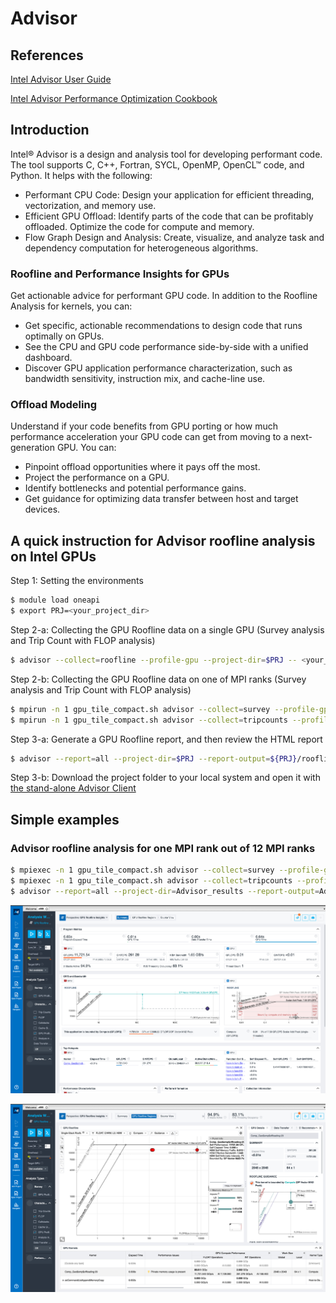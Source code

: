 # Advisor

## References  
[Intel Advisor User Guide](https://www.intel.com/content/www/us/en/docs/advisor/user-guide/current/overview.html)

[Intel Advisor Performance Optimization Cookbook](https://www.intel.com/content/www/us/en/docs/advisor/cookbook/current/overview.html)

## Introduction

Intel® Advisor is a design and analysis tool for developing performant code. The tool supports C, C++, Fortran, SYCL, OpenMP, OpenCL™ code, and Python. It helps with the following:

* Performant CPU Code: Design your application for efficient threading, vectorization, and memory use.
* Efficient GPU Offload: Identify parts of the code that can be profitably offloaded. Optimize the code for compute and memory.
* Flow Graph Design and Analysis: Create, visualize, and analyze task and dependency computation for heterogeneous algorithms. 

### Roofline and Performance Insights for GPUs

Get actionable advice for performant GPU code. In addition to the Roofline Analysis for kernels, you can:

* Get specific, actionable recommendations to design code that runs optimally on GPUs.
* See the CPU and GPU code performance side-by-side with a unified dashboard.
* Discover GPU application performance characterization, such as bandwidth sensitivity, instruction mix, and cache-line use.

### Offload Modeling

Understand if your code benefits from GPU porting or how much performance acceleration your GPU code can get from moving to a next-generation GPU. You can:

* Pinpoint offload opportunities where it pays off the most.
* Project the performance on a GPU.
* Identify bottlenecks and potential performance gains.
* Get guidance for optimizing data transfer between host and target devices.

## A quick instruction for Advisor roofline analysis on Intel GPUs

Step 1: Setting the environments

```bash
$ module load oneapi
$ export PRJ=<your_project_dir>
```

Step 2-a: Collecting the GPU Roofline data on a single GPU (Survey analysis and Trip Count with FLOP analysis)

```bash
$ advisor --collect=roofline --profile-gpu --project-dir=$PRJ -- <your_executable> <your_arguments>
```

Step 2-b: Collecting the GPU Roofline data on one of MPI ranks (Survey analysis and Trip Count with FLOP analysis)

```bash
$ mpirun -n 1 gpu_tile_compact.sh advisor --collect=survey --profile-gpu --project-dir=$PRJ -- <your_executable> <your_arguments> : -n 1 gpu_tile_compact.sh <your_executable> <your_arguments>
$ mpirun -n 1 gpu_tile_compact.sh advisor --collect=tripcounts --profile-gpu --flop --no-trip-counts --project-dir=$PRJ -- <your_executable> <your_arguments> : -n 1 gpu_tile_compact.sh <your_executable> <your_arguments>
```

Step 3-a: Generate a GPU Roofline report, and then review the HTML report

```bash
$ advisor --report=all --project-dir=$PRJ --report-output=${PRJ}/roofline_all.html
```

Step 3-b: Download the project folder to your local system and open it with [the stand-alone Advisor Client](https://www.intel.com/content/www/us/en/developer/articles/tool/oneapi-standalone-components.html#advisor)

## Simple examples

### Advisor roofline analysis for one MPI rank out of 12 MPI ranks

```bash
$ mpiexec -n 1 gpu_tile_compact.sh advisor --collect=survey --profile-gpu --project-dir=Advisor_results -- ./Comp_GeoSeries_omp_mpicxx_DP 2048 1000 : -n 11 gpu_tile_compact.sh ./Comp_GeoSeries_omp_mpicxx_DP 2048 1000
$ mpiexec -n 1 gpu_tile_compact.sh advisor --collect=tripcounts --profile-gpu --flop --no-trip-counts --project-dir=Advisor_results -- ./Comp_GeoSeries_omp_mpicxx_DP 2048 1000 : -n 11 gpu_tile_compact.sh ./Comp_GeoSeries_omp_mpicxx_DP 2048 1000
$ advisor --report=all --project-dir=Advisor_results --report-output=Advisor_results/roofline_all.html
```

![Advisor CPU/GPU roofline summary](images/Advisor-01.png "Advisor CPU/GPU roofline summary")

![Advisor GPU roofline regions](images/Advisor-02.png "Advisor GPU roofline regions")